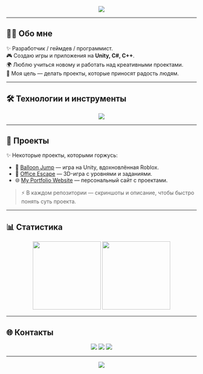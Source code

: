 
<p align="center">
  <img src="https://capsule-render.vercel.app/api?type=rect&color=0:00c6ff,100:0072ff&height=100&section=header&text=🌊%20Привет!%20Я%20YOUR_NAME%20⚓&fontSize=32&fontColor=ffffff" />
</p>




---

## 👨‍💻 Обо мне
✨ Разработчик / геймдев / программист.  
🎮 Создаю игры и приложения на **Unity, C#, C++**.  
🌍 Люблю учиться новому и работать над креативными проектами.  
🚀 Моя цель — делать проекты, которые приносят радость людям.  

---

## 🛠️ Технологии и инструменты
<p align="center">
  <img src="https://skillicons.dev/icons?i=cs,unity,github,html,css,figma,ps" />
</p>

---

## 📂 Проекты
✨ Некоторые проекты, которыми горжусь:  

- 🎈 [Balloon Jump](https://github.com/YOUR_USERNAME/project1) — игра на Unity, вдохновлённая Roblox.  
- 🏢 [Office Escape](https://github.com/YOUR_USERNAME/project2) — 3D-игра с уровнями и заданиями.  
- 🌐 [My Portfolio Website](https://github.com/YOUR_USERNAME/project3) — персональный сайт с проектами.  

> ⚡ В каждом репозитории — скриншоты и описание, чтобы быстро понять суть проекта.

---

## 📊 Статистика
<p align="center">
  <img src="https://github-readme-stats.vercel.app/api?username=YOUR_USERNAME&show_icons=true&theme=tokyonight&count_private=true" height="180" />
  <img src="https://github-readme-stats.vercel.app/api/top-langs/?username=YOUR_USERNAME&layout=compact&theme=tokyonight" height="180" />
</p>

---

## 🌐 Контакты
<p align="center">
  <a href="mailto:your.email@example.com"><img src="https://img.shields.io/badge/Email-0072ff?style=for-the-badge&logo=gmail&logoColor=white" /></a>
  <a href="https://t.me/your_telegram"><img src="https://img.shields.io/badge/Telegram-00c6ff?style=for-the-badge&logo=telegram&logoColor=white" /></a>
  <a href="https://linkedin.com/in/your-linkedin"><img src="https://img.shields.io/badge/LinkedIn-005f9e?style=for-the-badge&logo=linkedin&logoColor=white" /></a>
</p>

---

<p align="center">
  <img src="https://capsule-render.vercel.app/api?type=waving&color=0:00c6ff,100:0072ff&height=120&section=footer"/>
</p>
